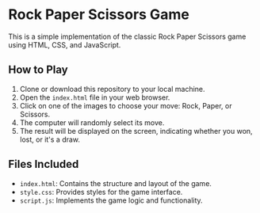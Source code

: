 # Rock Paper Scissors Game

This is a simple implementation of the classic Rock Paper Scissors game using HTML, CSS, and JavaScript.

## How to Play

1. Clone or download this repository to your local machine.
2. Open the `index.html` file in your web browser.
3. Click on one of the images to choose your move: Rock, Paper, or Scissors.
4. The computer will randomly select its move.
5. The result will be displayed on the screen, indicating whether you won, lost, or it's a draw.

## Files Included

- `index.html`: Contains the structure and layout of the game.
- `style.css`: Provides styles for the game interface.
- `script.js`: Implements the game logic and functionality.

